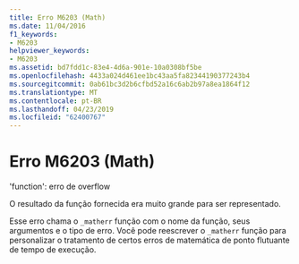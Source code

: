 ```yaml
---
title: Erro M6203 (Math)
ms.date: 11/04/2016
f1_keywords:
- M6203
helpviewer_keywords:
- M6203
ms.assetid: bd7fdd1c-83e4-4d6a-901e-10a0308bf5be
ms.openlocfilehash: 4433a024d461ee1bc43aa5fa82344190377243b4
ms.sourcegitcommit: 0ab61bc3d2b6cfbd52a16c6ab2b97a8ea1864f12
ms.translationtype: MT
ms.contentlocale: pt-BR
ms.lasthandoff: 04/23/2019
ms.locfileid: "62400767"
---
```

# <a name="math-error-m6203"></a>Erro M6203 (Math)

'function': erro de overflow

O resultado da função fornecida era muito grande para ser representado.

Esse erro chama o `_matherr` função com o nome da função, seus argumentos e o tipo de erro. Você pode reescrever o `_matherr` função para personalizar o tratamento de certos erros de matemática de ponto flutuante de tempo de execução.
